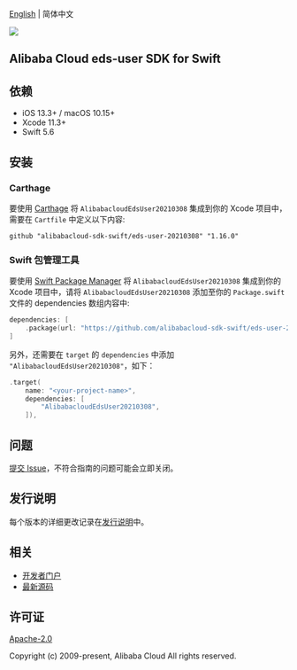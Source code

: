 [English](README.md) | 简体中文

![](https://aliyunsdk-pages.alicdn.com/icons/AlibabaCloud.svg)

## Alibaba Cloud eds-user SDK for Swift

## 依赖

- iOS 13.3+ / macOS 10.15+
- Xcode 11.3+
- Swift 5.6

## 安装

### Carthage

要使用 [Carthage](https://github.com/Carthage/Carthage) 将 `AlibabacloudEdsUser20210308` 集成到你的 Xcode 项目中，需要在 `Cartfile` 中定义以下内容:

```ogdl
github "alibabacloud-sdk-swift/eds-user-20210308" "1.16.0"
```

### Swift 包管理工具

要使用 [Swift Package Manager](https://swift.org/package-manager/) 将 `AlibabacloudEdsUser20210308` 集成到你的 Xcode 项目中，请将 `AlibabacloudEdsUser20210308` 添加至你的 `Package.swift` 文件的 dependencies 数组内容中:

```swift
dependencies: [
    .package(url: "https://github.com/alibabacloud-sdk-swift/eds-user-20210308.git", from: "1.16.0")
]
```

另外，还需要在 `target` 的 `dependencies` 中添加 `"AlibabacloudEdsUser20210308"`，如下：

```swift
.target(
    name: "<your-project-name>",
    dependencies: [
        "AlibabacloudEdsUser20210308",
    ]),
```

## 问题

[提交 Issue](https://github.com/alibabacloud-sdk-swift/eds-user-20210308/issues/new)，不符合指南的问题可能会立即关闭。

## 发行说明

每个版本的详细更改记录在[发行说明](./ChangeLog.txt)中。

## 相关

* [开发者门户](https://next.api.aliyun.com/home)
* [最新源码](https://github.com/alibabacloud-sdk-swift/eds-user-20210308)

## 许可证

[Apache-2.0](http://www.apache.org/licenses/LICENSE-2.0)

Copyright (c) 2009-present, Alibaba Cloud All rights reserved.
